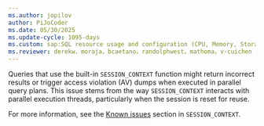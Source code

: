 ```yaml
---
ms.author: jopilov
author: PiJoCoder
ms.date: 05/30/2025
ms.update-cycle: 1095-days
ms.custom: sap:SQL resource usage and configuration (CPU, Memory, Storage), evergreen
ms.reviewer: derekw，moraja，bcaetano，randolphwest，mathoma，v-cuichen
---
```


Queries that use the built-in `SESSION_CONTEXT` function might return incorrect results or trigger access violation (AV) dumps when executed in parallel query plans. This issue stems from the way `SESSION_CONTEXT` interacts with parallel execution threads, particularly when the session is reset for reuse.

For more information, see the [Known issues](/sql/t-sql/functions/session-context-transact-sql#known-issues) section in `SESSION_CONTEXT`.

